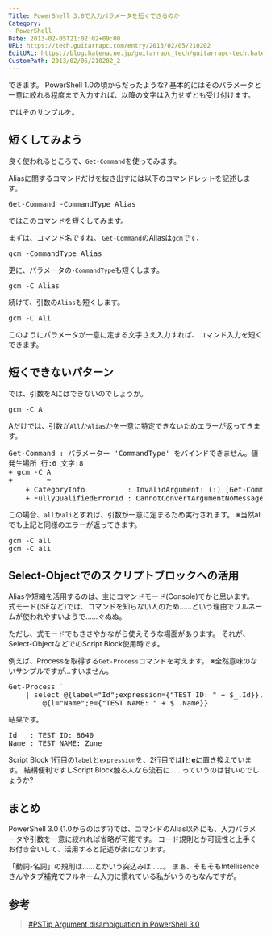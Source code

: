 ```yaml
---
Title: PowerShell 3.0で入力パラメータを短くできるのか
Category:
- PowerShell
Date: 2013-02-05T21:02:02+09:00
URL: https://tech.guitarrapc.com/entry/2013/02/05/210202
EditURL: https://blog.hatena.ne.jp/guitarrapc_tech/guitarrapc-tech.hatenablog.com/atom/entry/11696248318757675432
CustomPath: 2013/02/05/210202_2
---
```


できます。
PowerShell 1.0の頃からだったような?
基本的にはそのパラメータと一意に絞れる程度まで入力すれば、以降の文字は入力せずとも受け付けます。

ではそのサンプルを。



<h2>短くしてみよう</h2>

良く使われるところで、<code>Get-Command</code>を使ってみます。

Aliasに関するコマンドだけを抜き出すには以下のコマンドレットを記述します。
<pre class="brush: powershell">
Get-Command -CommandType Alias
</pre>

ではこのコマンドを短くしてみます。

まずは、コマンド名ですね。
<code>Get-Command</code>のAliasは<code>gcm</code>です、
<pre class="brush: powershell">
gcm -CommandType Alias
</pre>

更に、パラメータの<code>-CommandType</code>も短くします。
<pre class="brush: powershell">
gcm -C Alias
</pre>

続けて、引数の<code>Alias</code>も短くします。
<pre class="brush: powershell">
gcm -C Ali
</pre>

このようにパラメータが一意に定まる文字さえ入力すれば、コマンド入力を短くできます。

<h2>短くできないパターン</h2>

では、引数をAにはできないのでしょうか。
<pre class="brush: powershell">
gcm -C A
</pre>

Aだけでは、引数が<code>All</code>か<code>Alias</code>かを一意に特定できないためエラーが返ってきます。
<pre class="brush: powershell">
Get-Command : パラメーター 'CommandType' をバインドできません。値 &quot;A&quot; を型 &quot;System.Management.Automation.CommandTypes&quot; に変換できません。エラー: &quot;次の列挙子名を区別できないため、識別子名 A を処理できません: Alias, Application, All。より詳細な識別子名で試してください。&quot;
発生場所 行:6 文字:8
+ gcm -C A
+        ~
    + CategoryInfo          : InvalidArgument: (:) [Get-Command]、ParameterBindingException
    + FullyQualifiedErrorId : CannotConvertArgumentNoMessage,Microsoft.PowerShell.Commands.GetCommandCommand
</pre>

この場合、<code>all</code>か<code>ali</code>とすれば、引数が一意に定まるため実行されます。
※当然alでも上記と同様のエラーが返ってきます。
<pre class="brush: powershell">
gcm -C all
gcm -C ali
</pre>

<h2>Select-Objectでのスクリプトブロックへの活用</h2>
Aliasや短縮を活用するのは、主にコマンドモード(Console)でかと思います。
式モード(ISEなど)では、コマンドを知らない人のため……という理由でフルネームが使われやすいようで……ぐぬぬ。

ただし、式モードでもささやかながら使えそうな場面があります。
それが、Select-ObjectなどでのScript Block使用時です。

例えば、Processを取得する<code>Get-Process</code>コマンドを考えます。
※全然意味のないサンプルですが…すいません。
<pre class="brush: powershell">
Get-Process `
    | select @{label=&quot;Id&quot;;expression={&quot;TEST ID: &quot; + $_.Id}},
        @{l=&quot;Name&quot;;e={&quot;TEST NAME: &quot; + $_.Name}}
</pre>

結果です。
<pre class="brush: powershell">
Id   : TEST ID: 8640
Name : TEST NAME: Zune
</pre>

Script Block 1行目の<code>label</code>と<code>expression</code>を、2行目では<strong>l</strong>と<strong>e</strong>に置き換えています。
結構便利ですしScript Block触る人なら流石に……っていうのは甘いのでしょうか?

<h2>まとめ</h2>
PowerShell 3.0 (1.0からのはず?)では、コマンドのAlias以外にも、入力パラメータや引数を一意に絞れれば省略が可能です。
コード規則とか可読性と上手くお付き合いして、活用すると記述が楽になります。

「動詞-名詞」の規則は……とかいう突込みは……。
まぁ、そもそもIntellisenceさんやタブ補完でフルネーム入力に慣れている私がいうのもなんですが。

<h2>参考</h2>
<blockquote><a href="http://www.powershellmagazine.com/2013/02/05/pstip-argument-disambiguation-in-powershell-3-0/?utm_source=feedburner&amp;utm_medium=feed&amp;utm_campaign=Feed%3A+PowershellMagazine+%28PowerShell+Magazine%29" target="_blank">#PSTip Argument disambiguation in PowerShell 3.0</a></blockquote>
